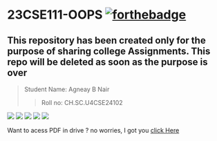 # 23CSE111-OOPS [![forthebadge](https://forthebadge.com/images/badges/built-with-love.svg)](https://forthebadge.com)
This repository has been created only for the purpose of sharing college Assignments. This repo will be deleted as soon as the purpose is over
---

> Student Name: Agneay B Nair
> > Roll no: CH.SC.U4CSE24102

![](https://img.shields.io/badge/maintained-yes-green?style=for-the-badge)
![](https://img.shields.io/github/forks/agneay/23CSE111-OOPS?style=for-the-badge)
![](https://img.shields.io/github/issues/agneay/23CSE111-OOPS?style=for-the-badge)
![](https://img.shields.io/github/stars/agneay/23CSE111-OOPS?style=for-the-badge)
![](https://img.shields.io/github/license/agneay/23CSE111-OOPS?style=for-the-badge)


Want to acess PDF in drive ? no worries, I got you [click Here](https://drive.google.com/file/d/1iWb5ZPmaoFLEt19i7jUbniEMTMaxIW9T/view?usp=sharing)
